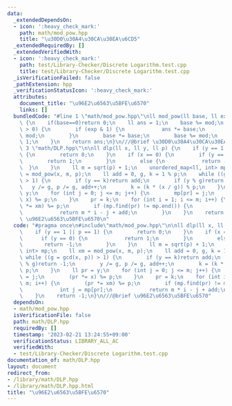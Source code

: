 ```yaml
---
data:
  _extendedDependsOn:
  - icon: ':heavy_check_mark:'
    path: math/mod_pow.hpp
    title: "\u30D0\u30A4\u30CA\u30EA\u6CD5"
  _extendedRequiredBy: []
  _extendedVerifiedWith:
  - icon: ':heavy_check_mark:'
    path: test/Library-Checker/Discrete Logarithm.test.cpp
    title: test/Library-Checker/Discrete Logarithm.test.cpp
  _isVerificationFailed: false
  _pathExtension: hpp
  _verificationStatusIcon: ':heavy_check_mark:'
  attributes:
    document_title: "\u96E2\u6563\u5BFE\u6570"
    links: []
  bundledCode: "#line 1 \"math/mod_pow.hpp\"\nll mod_pow(ll base, ll exp, ll mod)\
    \ {\n    if(base==0)return 0;\n    ll ans = 1;\n    base %= mod;\n    while (exp\
    \ > 0) {\n        if (exp & 1) {\n            ans *= base;\n            ans %=\
    \ mod;\n        }\n        base *= base;\n        base %= mod;\n        exp >>=\
    \ 1;\n    }\n    return ans;\n}\n///@brief \u30D0\u30A4\u30CA\u30EA\u6CD5\n#line\
    \ 3 \"math/DLP.hpp\"\n\nll dlp(ll x, ll y, ll p) {\n    if (y == 1 || p == 1)\
    \ {\n        return 0;\n    }\n    if (x == 0) {\n        if (y == 0) {\n    \
    \        return 1;\n        }\n        else {\n            return -1;\n      \
    \  }\n    }\n    ll m = sqrt(p) + 1;\n    unordered_map<ll, int> mp;\n    ll xm\
    \ = mod_pow(x, m, p);\n    ll add = 0, g, k = 1 % p;\n    while ((g = gcd(x, p))\
    \ > 1) {\n        if (y == k)return add;\n        if (y % g)return -1;\n     \
    \   y /= g, p /= g, add++;\n        k = (k * (x / g)) % p;\n    }\n    ll pr =\
    \ y;\n    for (int j = 0; j <= m; j++) {\n        mp[pr] = j;\n        (pr *=\
    \ x) %= p;\n    }\n    pr = k;\n    for (int i = 1; i <= m; i++) {\n        (pr\
    \ *= xm) %= p;\n        if (mp.find(pr) != mp.end()) {\n            int j = mp[pr];\n\
    \            return m * i - j + add;\n        }\n    }\n    return -1;\n}\n///@brief\
    \ \u96E2\u6563\u5BFE\u6570\n"
  code: "#pragma once\n#include\"math/mod_pow.hpp\"\n\nll dlp(ll x, ll y, ll p) {\n\
    \    if (y == 1 || p == 1) {\n        return 0;\n    }\n    if (x == 0) {\n  \
    \      if (y == 0) {\n            return 1;\n        }\n        else {\n     \
    \       return -1;\n        }\n    }\n    ll m = sqrt(p) + 1;\n    unordered_map<ll,\
    \ int> mp;\n    ll xm = mod_pow(x, m, p);\n    ll add = 0, g, k = 1 % p;\n   \
    \ while ((g = gcd(x, p)) > 1) {\n        if (y == k)return add;\n        if (y\
    \ % g)return -1;\n        y /= g, p /= g, add++;\n        k = (k * (x / g)) %\
    \ p;\n    }\n    ll pr = y;\n    for (int j = 0; j <= m; j++) {\n        mp[pr]\
    \ = j;\n        (pr *= x) %= p;\n    }\n    pr = k;\n    for (int i = 1; i <=\
    \ m; i++) {\n        (pr *= xm) %= p;\n        if (mp.find(pr) != mp.end()) {\n\
    \            int j = mp[pr];\n            return m * i - j + add;\n        }\n\
    \    }\n    return -1;\n}\n///@brief \u96E2\u6563\u5BFE\u6570"
  dependsOn:
  - math/mod_pow.hpp
  isVerificationFile: false
  path: math/DLP.hpp
  requiredBy: []
  timestamp: '2023-02-21 13:24:55+09:00'
  verificationStatus: LIBRARY_ALL_AC
  verifiedWith:
  - test/Library-Checker/Discrete Logarithm.test.cpp
documentation_of: math/DLP.hpp
layout: document
redirect_from:
- /library/math/DLP.hpp
- /library/math/DLP.hpp.html
title: "\u96E2\u6563\u5BFE\u6570"
---
```

